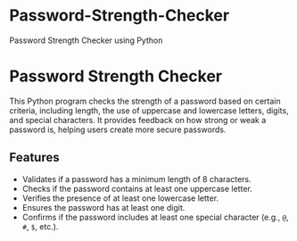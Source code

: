 # Password-Strength-Checker
Password Strength Checker using Python

# Password Strength Checker

This Python program checks the strength of a password based on certain criteria, including length, the use of uppercase and lowercase letters, digits, and special characters. It provides feedback on how strong or weak a password is, helping users create more secure passwords.

## Features
- Validates if a password has a minimum length of 8 characters.
- Checks if the password contains at least one uppercase letter.
- Verifies the presence of at least one lowercase letter.
- Ensures the password has at least one digit.
- Confirms if the password includes at least one special character (e.g., `@`, `#`, `$`, etc.).
